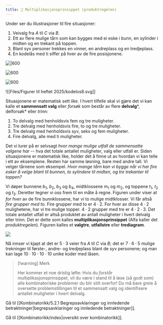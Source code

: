 ```yaml
---
title: 📄 Multiplikasjonsprinsippet (produktregelen)
---
```


Under ser du illustrasjoner til fire situasjoner:

1.  Veivalg fra $A$ til $C$ via $B$.
2.  Ett av flere mulige tårn som kan bygges med ei eske i bunn, en sylinder i midten og en trekant på toppen.
3.  Blant syv personer trekkes en vinner, en andreplass og en tredjeplass.
4.  En kodelås med ti siffer på hver av de fire posisjonene.

![|600](Files/media/image110.png)

![600](Files/media/image111.png)


![600](Files/media/image112.png)

![[Files/Figurer til heftet 2025/kodelos8.svg]]

Situasjonene er matematisk sett *like.* I hvert tilfelle skal vi gjøre
det vi kan kalle et **sammensatt valg** eller *forsøk* som består av
flere **delvalg***, delforsøk* eller *trinn:*

1.  To delvalg med henholdsvis fem og tre muligheter.
2.  Tre delvalg med henholdsvis fire, to og tre muligheter.
3.  Tre delvalg med henholdsvis syv, seks og fem muligheter.
4.  Fire delvalg, alle med ti muligheter.

Det vi lurer på er selvsagt *hvor mange mulige utfall de sammensatte
valgene har --* hva det totale antallet muligheter, valg eller utfall
er. Siden situasjonene er matematisk like, holder det å finne ut av
hvordan vi kan telle i ett av eksemplene. Resten har samme løsning, bare
med andre tall. Vi velger tårnene som eksempel. *Hvor mange tårn kan vi
bygge når vi har fire esker å velge blant til bunnen, to sylindere til
midten, og tre trekanter til toppen?*

Vi døper bunnene $b_{1},\ b_{2},\ b_{3}$ og $b_{4}$, midtklossene
$m_{1}$ og $m_{2}$, og toppene $t_{1},\ t_{2}$ og $t_{3}$. Deretter
tegner vi oss frem til en måte å regne. Figuren under viser at *for
hver* av de fire bunnklossene, har vi to mulige midtklosser. Vi får
altså *fire grupper med to.* Fire grupper med to er $4 \cdot 2$. For
hver av disse $4 \cdot 2$ mulighetene, har vi tre mulige topper.
$4 \cdot 2$ grupper med tre er $4 \cdot 2 \cdot 3$. Det totale antallet
utfall er altså produktet av antall muligheter i hvert delvalg eller
trinn. Det er dette som kalles **multiplikasjonsprinsippet** (Alfa
kaller det *produktregelen*). Figuren kalles et **valgtre**,
**utfallstre** eller **trediagram**.

![](Files/media/image114.png)

Nå innser vi kjapt at det er $5 \cdot 3$ veier fra $A$ til $C$ via $B$;
det er $7 \cdot 6 \cdot 5$ mulige trekninger til første-, andre- og
tredjeplass blant de syv personene; og man kan lage
$10 \cdot 10 \cdot 10 \cdot 10$ unike koder med låsen.

> [!warning] Merk 
> 
> Her kommer et noe dristig løfte: Hvis du *forstår*
> multiplikasjonsprinsippet, vil du være i stand til å løse (så godt
> som) alle kombinatoriske problemer du blir stilt overfor! Du må bare
> greie å oversette problemstillingen til et sammensatt valg og
> identifisere antallet muligheter i hvert delvalg.

Gå til [[Kombinatorikk/5.2.1 Begrepsavklaringer og innledende betraktninger|begrepsavklaringer og innledende betraktninger]].


Gå til [[Kombinatorikk/index|oversikt over kombinatorikk]].